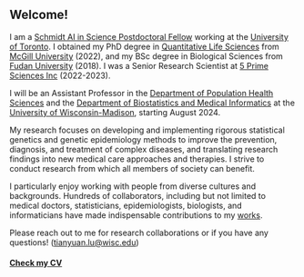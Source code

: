 ## Welcome!

I am a [Schmidt AI in Science Postdoctoral Fellow](https://datasciences.utoronto.ca/schmidt-fellows/) working at the [University of Toronto](https://www.utoronto.ca/). I obtained my PhD degree in [Quantitative Life Sciences](https://www.mcgill.ca/qls/) from [McGill University](https://www.mcgill.ca/) (2022), and my BSc degree in Biological Sciences from [Fudan University](https://www.fudan.edu.cn/en/) (2018). I was a Senior Research Scientist at [5 Prime Sciences Inc](https://5primesciences.com/) (2022-2023). 

I will be an Assistant Professor in the [Department of Population Health Sciences](https://pophealth.wisc.edu/) and the [Department of Biostatistics and Medical Informatics](https://biostat.wiscweb.wisc.edu/) at the [University of Wisconsin-Madison](https://www.wisc.edu/), starting August 2024.

My research focuses on developing and implementing rigorous statistical genetics and genetic epidemiology methods to improve the prevention, diagnosis, and treatment of complex diseases, and translating research findings into new medical care approaches and therapies. I strive to conduct research from which all members of society can benefit.

I particularly enjoy working with people from diverse cultures and backgrounds. Hundreds of collaborators, including but not limited to medical doctors, statisticians, epidemiologists, biologists, and informaticians have made indispensable contributions to my [works](https://scholar.google.ca/citations?user=hBnK0YAAAAAJ&hl=en).

Please reach out to me for research collaborations or if you have any questions! (tianyuan.lu@wisc.edu)

#### [Check my CV](https://github.com/tianyuan-lu/tianyuan-lu/blob/main/CV-academic-TianyuanLu.pdf)

